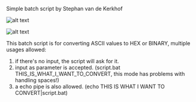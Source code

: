 Simple batch script by Stephan van de Kerkhof

![alt text](https://github.com/stephanvandekerkhof/bat-ascii-to-hex-or-binary-converter/blob/master/ASCII2BINARY.png)

![alt text](https://github.com/stephanvandekerkhof/bat-ascii-to-hex-or-binary-converter/blob/master/ASCII2HEX.png)

This batch script is for converting ASCII values to HEX or BINARY, multiple usages allowed:

1. if there's no input, the script will ask for it.
2. input as parameter is accepted. (script.bat THIS_IS_WHAT_I_WANT_TO_CONVERT, this mode has problems with handling spaces!)
3. a echo pipe is also allowed. (echo THIS IS WHAT I WANT TO CONVERT|script.bat)
